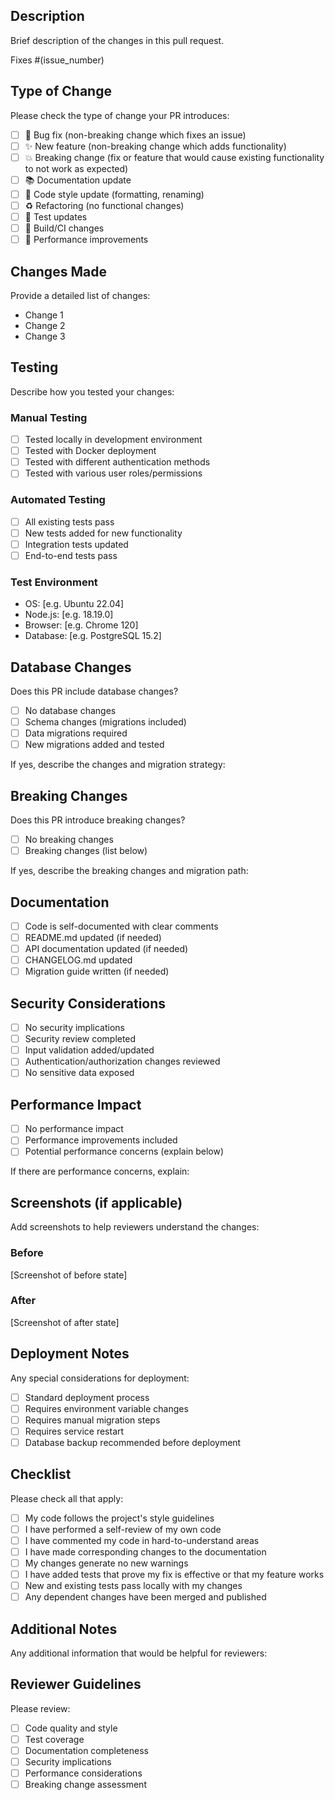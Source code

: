 ## Description
Brief description of the changes in this pull request.

Fixes #(issue_number)

## Type of Change
Please check the type of change your PR introduces:

- [ ] 🐛 Bug fix (non-breaking change which fixes an issue)
- [ ] ✨ New feature (non-breaking change which adds functionality)  
- [ ] 💥 Breaking change (fix or feature that would cause existing functionality to not work as expected)
- [ ] 📚 Documentation update
- [ ] 🎨 Code style update (formatting, renaming)
- [ ] ♻️ Refactoring (no functional changes)
- [ ] 🧪 Test updates
- [ ] 🔧 Build/CI changes
- [ ] 🚀 Performance improvements

## Changes Made
Provide a detailed list of changes:

- Change 1
- Change 2  
- Change 3

## Testing
Describe how you tested your changes:

### Manual Testing
- [ ] Tested locally in development environment
- [ ] Tested with Docker deployment
- [ ] Tested with different authentication methods
- [ ] Tested with various user roles/permissions

### Automated Testing  
- [ ] All existing tests pass
- [ ] New tests added for new functionality
- [ ] Integration tests updated
- [ ] End-to-end tests pass

### Test Environment
- OS: [e.g. Ubuntu 22.04]
- Node.js: [e.g. 18.19.0]
- Browser: [e.g. Chrome 120]
- Database: [e.g. PostgreSQL 15.2]

## Database Changes
Does this PR include database changes?

- [ ] No database changes
- [ ] Schema changes (migrations included)
- [ ] Data migrations required  
- [ ] New migrations added and tested

If yes, describe the changes and migration strategy:

## Breaking Changes
Does this PR introduce breaking changes?

- [ ] No breaking changes
- [ ] Breaking changes (list below)

If yes, describe the breaking changes and migration path:

## Documentation
- [ ] Code is self-documented with clear comments
- [ ] README.md updated (if needed)
- [ ] API documentation updated (if needed)
- [ ] CHANGELOG.md updated
- [ ] Migration guide written (if needed)

## Security Considerations
- [ ] No security implications
- [ ] Security review completed
- [ ] Input validation added/updated
- [ ] Authentication/authorization changes reviewed
- [ ] No sensitive data exposed

## Performance Impact
- [ ] No performance impact
- [ ] Performance improvements included
- [ ] Potential performance concerns (explain below)

If there are performance concerns, explain:

## Screenshots (if applicable)
Add screenshots to help reviewers understand the changes:

### Before
[Screenshot of before state]

### After  
[Screenshot of after state]

## Deployment Notes
Any special considerations for deployment:

- [ ] Standard deployment process
- [ ] Requires environment variable changes
- [ ] Requires manual migration steps
- [ ] Requires service restart
- [ ] Database backup recommended before deployment

## Checklist
Please check all that apply:

- [ ] My code follows the project's style guidelines
- [ ] I have performed a self-review of my own code
- [ ] I have commented my code in hard-to-understand areas  
- [ ] I have made corresponding changes to the documentation
- [ ] My changes generate no new warnings
- [ ] I have added tests that prove my fix is effective or that my feature works
- [ ] New and existing tests pass locally with my changes
- [ ] Any dependent changes have been merged and published

## Additional Notes
Any additional information that would be helpful for reviewers:

## Reviewer Guidelines
Please review:
- [ ] Code quality and style
- [ ] Test coverage
- [ ] Documentation completeness
- [ ] Security implications
- [ ] Performance considerations
- [ ] Breaking change assessment